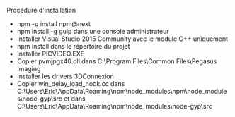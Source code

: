Procédure d'installation
- npm -g install npm@next
- npm install -g gulp dans une console administrateur
- Installer Visual Studio 2015 Community avec le module C++ uniquement
- npm install dans le répertoire du projet
- Installer PICVIDEO.EXE
- Copier pvmjpgx40.dll dans C:\Program Files\Common Files\Pegasus Imaging
- Installer les drivers 3DConnexion
- Copier win_delay_load_hook.cc dans C:\Users\Eric\AppData\Roaming\npm\node_modules\npm\node_modules\node-gyp\src
 et dans C:\Users\Eric\AppData\Roaming\npm\node_modules\node-gyp\src